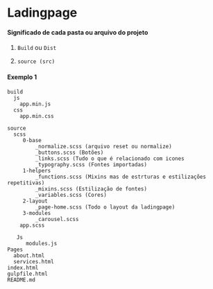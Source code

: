 # Ladingpage

#### Significado de cada pasta ou arquivo do projeto

1. `Build` ou `Dist`

2. `source (src)`



#### Exemplo 1

````
build
  js
    app.min.js
  css
    app.min.css

source
  scss
     0-base
         _normalize.scss (arquivo reset ou normalize)
         _buttons.scss (Botões)
         _links.scss (Tudo o que é relacionado com icones
         _typography.scss (Fontes importadas)
     1-helpers
         _functions.scss (Mixins mas de estrturas e estilizações repetitivas)
         _mixins.scss (Estilização de fontes)
         _variables.scss (Cores)
     2-layout
         _page-home.scss (Todo o layout da ladingpage)
     3-modules
         _carousel.scss 
    app.scss
  
   Js
      modules.js
Pages
  about.html
  services.html
index.html
gulpfile.html
README.md
````
